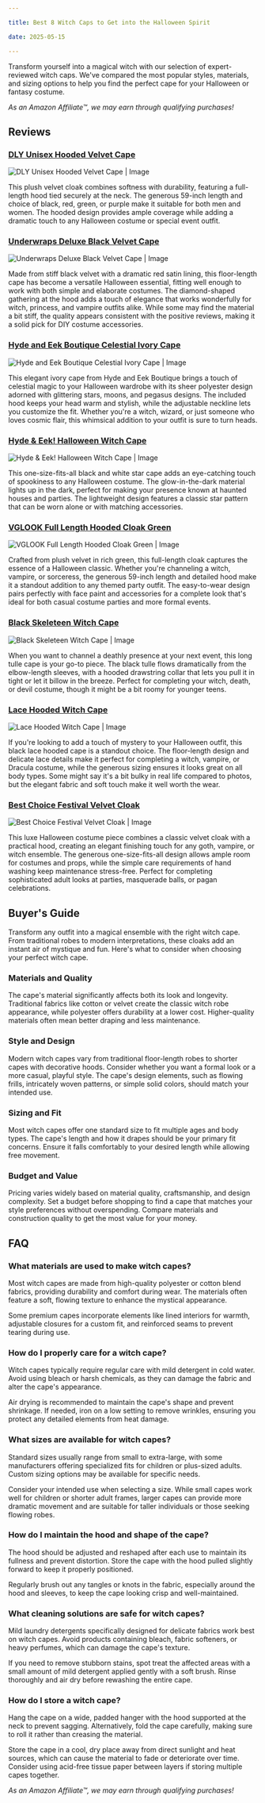 ```yaml
---

title: Best 8 Witch Caps to Get into the Halloween Spirit

date: 2025-05-15

---
```


Transform yourself into a magical witch with our selection of expert-reviewed witch caps. We've compared the most popular styles, materials, and sizing options to help you find the perfect cape for your Halloween or fantasy costume. 

*As an Amazon Affiliate™, we may earn through qualifying purchases!*


## Reviews


### [DLY Unisex Hooded Velvet Cape](https://serp.ly/@bar/amazon/Witch+Cape?utm\_term=dly-unisex-hooded-velvet-cape)

![DLY Unisex Hooded Velvet Cape | Image](https://encrypted-tbn3.gstatic.com/shopping?q=tbn:ANd9GcSxZfcWNSWqditD5UKKnAu2CG42nlldsdcUVrZ5hlW2W9lnuOi0PR24O39vRmBgYi8b7mnUnuT6Le\_Iapg-GjFq0UXHVyrpNg&usqp=CAY)

This plush velvet cloak combines softness with durability, featuring a full-length hood tied securely at the neck. The generous 59-inch length and choice of black, red, green, or purple make it suitable for both men and women. The hooded design provides ample coverage while adding a dramatic touch to any Halloween costume or special event outfit. 


### [Underwraps Deluxe Black Velvet Cape](https://serp.ly/@bar/amazon/Witch+Cape?utm\_term=underwraps-deluxe-black-velvet-cape)

![Underwraps Deluxe Black Velvet Cape | Image](https://encrypted-tbn3.gstatic.com/shopping?q=tbn:ANd9GcSAUILil77jYbrf05a0h7tKOIvZT6WnjmvfVRvK56t1xUa5fY2Jud6sECD0\_5IdaMTYnO-NRNwX1FPXY2jhyvPM4TBfSxJ0RQ&usqp=CAY)

Made from stiff black velvet with a dramatic red satin lining, this floor-length cape has become a versatile Halloween essential, fitting well enough to work with both simple and elaborate costumes. The diamond-shaped gathering at the hood adds a touch of elegance that works wonderfully for witch, princess, and vampire outfits alike. While some may find the material a bit stiff, the quality appears consistent with the positive reviews, making it a solid pick for DIY costume accessories. 


### [Hyde and Eek Boutique Celestial Ivory Cape](https://serp.ly/@bar/amazon/Witch+Cape?utm\_term=hyde-and-eek-boutique-celestial-ivory-cape)

![Hyde and Eek Boutique Celestial Ivory Cape | Image](https://encrypted-tbn1.gstatic.com/shopping?q=tbn:ANd9GcQhS8uTJWjoi03RbhM5Eua1hWEw5JeyuZ1yQcqtRIwju46UgGU&usqp=CAY)

This elegant ivory cape from Hyde and Eek Boutique brings a touch of celestial magic to your Halloween wardrobe with its sheer polyester design adorned with glittering stars, moons, and pegasus designs. The included hood keeps your head warm and stylish, while the adjustable neckline lets you customize the fit. Whether you're a witch, wizard, or just someone who loves cosmic flair, this whimsical addition to your outfit is sure to turn heads. 


### [Hyde & Eek! Halloween Witch Cape](https://serp.ly/@bar/amazon/Witch+Cape?utm\_term=hyde-eek-halloween-witch-cape)

![Hyde & Eek! Halloween Witch Cape | Image](https://encrypted-tbn2.gstatic.com/shopping?q=tbn:ANd9GcRMbICmKsXt8gMS4P7vOJDPjoVTL8fNovfii\_eFG-sfuwxjOQVIQQOkP-tUGHowIBzLTGksom02imczixoDSOzltdDe8zZG&usqp=CAY)

This one-size-fits-all black and white star cape adds an eye-catching touch of spookiness to any Halloween costume. The glow-in-the-dark material lights up in the dark, perfect for making your presence known at haunted houses and parties. The lightweight design features a classic star pattern that can be worn alone or with matching accessories. 


### [VGLOOK Full Length Hooded Cloak Green](https://serp.ly/@bar/amazon/Witch+Cape?utm\_term=vglook-full-length-hooded-cloak-green)

![VGLOOK Full Length Hooded Cloak Green | Image](https://encrypted-tbn2.gstatic.com/shopping?q=tbn:ANd9GcQzFn9bL6i1FDmTaYLhTCXAEsABPQDpgcJc3VZePDtcpBm6gE3F&usqp=CAY)

Crafted from plush velvet in rich green, this full-length cloak captures the essence of a Halloween classic. Whether you're channeling a witch, vampire, or sorceress, the generous 59-inch length and detailed hood make it a standout addition to any themed party outfit. The easy-to-wear design pairs perfectly with face paint and accessories for a complete look that's ideal for both casual costume parties and more formal events. 


### [Black Skeleteen Witch Cape](https://serp.ly/@bar/amazon/Witch+Cape?utm\_term=black-skeleteen-witch-cape)

![Black Skeleteen Witch Cape | Image](https://encrypted-tbn0.gstatic.com/shopping?q=tbn:ANd9GcRGC2YPMI-CNuSeQDc43st34ApzaZKDkzZpot9Q2ZEHOrZWBqf7QyYxdu2xrurBVrf6qjPmc\_P8DQVHBcSF51T4WyOpAwd\_1Q&usqp=CAY)

When you want to channel a deathly presence at your next event, this long tulle cape is your go-to piece. The black tulle flows dramatically from the elbow-length sleeves, with a hooded drawstring collar that lets you pull it in tight or let it billow in the breeze. Perfect for completing your witch, death, or devil costume, though it might be a bit roomy for younger teens. 


### [Lace Hooded Witch Cape](https://serp.ly/@bar/amazon/Witch+Cape?utm\_term=lace-hooded-witch-cape)

![Lace Hooded Witch Cape | Image](https://encrypted-tbn2.gstatic.com/shopping?q=tbn:ANd9GcSTLKiaGTVbelIG9eBubQG14YyJ8tZZkzc4fi16GQQ8\_W353ffY6v\_75l94pMwE7FYWXslRu26shLN-Wm-19S0x9vmHGuW\_&usqp=CAY)

If you're looking to add a touch of mystery to your Halloween outfit, this black lace hooded cape is a standout choice. The floor-length design and delicate lace details make it perfect for completing a witch, vampire, or Dracula costume, while the generous sizing ensures it looks great on all body types. Some might say it's a bit bulky in real life compared to photos, but the elegant fabric and soft touch make it well worth the wear. 


### [Best Choice Festival Velvet Cloak](https://serp.ly/@bar/amazon/Witch+Cape?utm\_term=best-choice-festival-velvet-cloak)

![Best Choice Festival Velvet Cloak | Image](https://encrypted-tbn2.gstatic.com/shopping?q=tbn:ANd9GcRlc4g7FJMqpidRUnrTdjzYzgNGed5qiczJ99Y0KD50bCF4CDJPhug9UMoaKhdO8J6pkmJCOIjlVYk3IQctdz-noM3zIXfl&usqp=CAY)

This luxe Halloween costume piece combines a classic velvet cloak with a practical hood, creating an elegant finishing touch for any goth, vampire, or witch ensemble. The generous one-size-fits-all design allows ample room for costumes and props, while the simple care requirements of hand washing keep maintenance stress-free. Perfect for completing sophisticated adult looks at parties, masquerade balls, or pagan celebrations. 


## Buyer's Guide

Transform any outfit into a magical ensemble with the right witch cape. From traditional robes to modern interpretations, these cloaks add an instant air of mystique and fun. Here's what to consider when choosing your perfect witch cape. 


### Materials and Quality

The cape's material significantly affects both its look and longevity. Traditional fabrics like cotton or velvet create the classic witch robe appearance, while polyester offers durability at a lower cost. Higher-quality materials often mean better draping and less maintenance. 


### Style and Design

Modern witch capes vary from traditional floor-length robes to shorter capes with decorative hoods. Consider whether you want a formal look or a more casual, playful style. The cape's design elements, such as flowing frills, intricately woven patterns, or simple solid colors, should match your intended use. 


### Sizing and Fit

Most witch capes offer one standard size to fit multiple ages and body types. The cape's length and how it drapes should be your primary fit concerns. Ensure it falls comfortably to your desired length while allowing free movement. 


### Budget and Value

Pricing varies widely based on material quality, craftsmanship, and design complexity. Set a budget before shopping to find a cape that matches your style preferences without overspending. Compare materials and construction quality to get the most value for your money. 


## FAQ


### What materials are used to make witch capes?

Most witch capes are made from high-quality polyester or cotton blend fabrics, providing durability and comfort during wear. The materials often feature a soft, flowing texture to enhance the mystical appearance. 

Some premium capes incorporate elements like lined interiors for warmth, adjustable closures for a custom fit, and reinforced seams to prevent tearing during use. 


### How do I properly care for a witch cape?

Witch capes typically require regular care with mild detergent in cold water. Avoid using bleach or harsh chemicals, as they can damage the fabric and alter the cape's appearance. 

Air drying is recommended to maintain the cape's shape and prevent shrinkage. If needed, iron on a low setting to remove wrinkles, ensuring you protect any detailed elements from heat damage. 


### What sizes are available for witch capes?

Standard sizes usually range from small to extra-large, with some manufacturers offering specialized fits for children or plus-sized adults. Custom sizing options may be available for specific needs. 

Consider your intended use when selecting a size. While small capes work well for children or shorter adult frames, larger capes can provide more dramatic movement and are suitable for taller individuals or those seeking flowing robes. 


### How do I maintain the hood and shape of the cape?

The hood should be adjusted and reshaped after each use to maintain its fullness and prevent distortion. Store the cape with the hood pulled slightly forward to keep it properly positioned. 

Regularly brush out any tangles or knots in the fabric, especially around the hood and sleeves, to keep the cape looking crisp and well-maintained. 


### What cleaning solutions are safe for witch capes?

Mild laundry detergents specifically designed for delicate fabrics work best on witch capes. Avoid products containing bleach, fabric softeners, or heavy perfumes, which can damage the cape's texture. 

If you need to remove stubborn stains, spot treat the affected areas with a small amount of mild detergent applied gently with a soft brush. Rinse thoroughly and air dry before rewashing the entire cape. 


### How do I store a witch cape?

Hang the cape on a wide, padded hanger with the hood supported at the neck to prevent sagging. Alternatively, fold the cape carefully, making sure to roll it rather than creasing the material. 

Store the cape in a cool, dry place away from direct sunlight and heat sources, which can cause the material to fade or deteriorate over time. Consider using acid-free tissue paper between layers if storing multiple capes together. 

*As an Amazon Affiliate™, we may earn through qualifying purchases!*